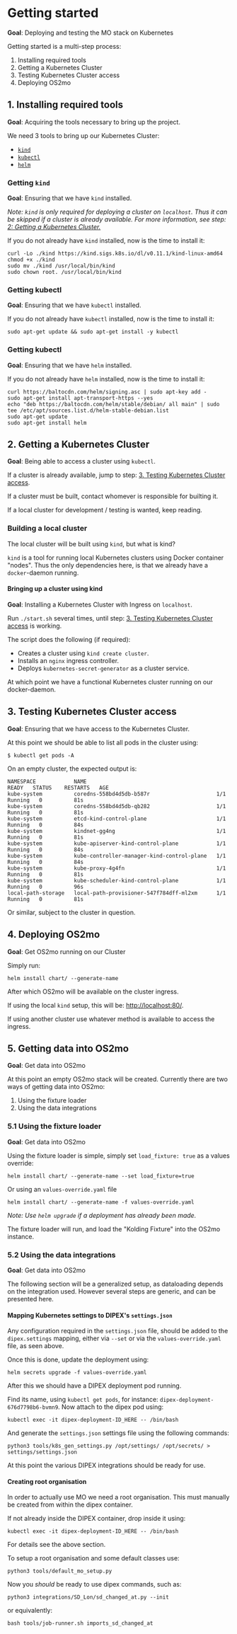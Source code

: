 <!--
SPDX-FileCopyrightText: Magenta ApS

SPDX-License-Identifier: MPL-2.0
-->

# Getting started
**Goal**: Deploying and testing the MO stack on Kubernetes

Getting started is a multi-step process:

1. Installing required tools
2. Getting a Kubernetes Cluster
3. Testing Kubernetes Cluster access
4. Deploying OS2mo

## 1. Installing required tools
**Goal**: Acquiring the tools necessary to bring up the project.

We need 3 tools to bring up our Kubernetes Cluster:

* <a href="https://kind.sigs.k8s.io/">`kind`</a>
* <a href="https://kubernetes.io/docs/tasks/tools/">`kubectl`</a>
* <a href="https://helm.sh/">`helm`</a> 

### Getting `kind`
**Goal**: Ensuring that we have `kind` installed.

*Note: `kind` is only required for deploying a cluster on `localhost`.
       Thus it can be skipped if a cluster is already available.
       For more information, see step:
       [2: Getting a Kubernetes Cluster.](#2-getting-a-kubernetes-cluster)*

If you do not already have `kind` installed, now is the time to install it:
```shell
curl -Lo ./kind https://kind.sigs.k8s.io/dl/v0.11.1/kind-linux-amd64
chmod +x ./kind
sudo mv ./kind /usr/local/bin/kind
sudo chown root. /usr/local/bin/kind
```

### Getting kubectl
**Goal**: Ensuring that we have `kubectl` installed.

If you do not already have `kubectl` installed, now is the time to install it:
```shell
sudo apt-get update && sudo apt-get install -y kubectl
```

### Getting kubectl
**Goal**: Ensuring that we have `helm` installed.

If you do not already have `helm` installed, now is the time to install it:
```shell
curl https://baltocdn.com/helm/signing.asc | sudo apt-key add -
sudo apt-get install apt-transport-https --yes
echo "deb https://baltocdn.com/helm/stable/debian/ all main" | sudo tee /etc/apt/sources.list.d/helm-stable-debian.list
sudo apt-get update
sudo apt-get install helm
```

## 2. Getting a Kubernetes Cluster
**Goal**: Being able to access a cluster using `kubectl`.

If a cluster is already available, jump to step:
[3. Testing Kubernetes Cluster access](#3-testing-kubernetes-cluster-access).

If a cluster must be built, contact whomever is responsible for builting it.

If a local cluster for development / testing is wanted, keep reading.

### Building a local cluster

The local cluster will be built using `kind`, but what is kind?

`kind` is a tool for running local Kubernetes clusters using Docker container "nodes".
Thus the only dependencies here, is that we already have a `docker`-daemon running.

#### Bringing up a cluster using kind
**Goal**: Installing a Kubernetes Cluster with Ingress on `localhost`.

Run `./start.sh` several times, until step:
[3. Testing Kubernetes Cluster access](#3-testing-kubernetes-cluster-access) is working.

The script does the following (if required):

* Creates a cluster using `kind create cluster`.
* Installs an `nginx` ingress controller.
* Deploys `kubernetes-secret-generator` as a cluster service.

At which point we have a functional Kubernetes cluster running on our docker-daemon.

## 3. Testing Kubernetes Cluster access
**Goal**: Ensuring that we have access to the Kubernetes Cluster.

At this point we should be able to list all pods in the cluster using:
```shell
$ kubectl get pods -A
```
On an empty cluster, the expected output is:
```
NAMESPACE            NAME                                         READY   STATUS    RESTARTS   AGE
kube-system          coredns-558bd4d5db-b587r                     1/1     Running   0          81s
kube-system          coredns-558bd4d5db-qb282                     1/1     Running   0          81s
kube-system          etcd-kind-control-plane                      1/1     Running   0          84s
kube-system          kindnet-gg4ng                                1/1     Running   0          81s
kube-system          kube-apiserver-kind-control-plane            1/1     Running   0          84s
kube-system          kube-controller-manager-kind-control-plane   1/1     Running   0          84s
kube-system          kube-proxy-4g4fn                             1/1     Running   0          81s
kube-system          kube-scheduler-kind-control-plane            1/1     Running   0          96s
local-path-storage   local-path-provisioner-547f784dff-ml2xm      1/1     Running   0          81s
```
Or similar, subject to the cluster in question.

## 4. Deploying OS2mo
**Goal**: Get OS2mo running on our Cluster

Simply run:
```shell
helm install chart/ --generate-name
```
After which OS2mo will be available on the cluster ingress.

If using the local `kind` setup, this will be:
<a href="http://localhost:80/">http://localhost:80/</a>.

If using another cluster use whatever method is available to access the ingress.

## 5. Getting data into OS2mo
**Goal**: Get data into OS2mo

At this point an empty OS2mo stack will be created.
Currently there are two ways of getting data into OS2mo:

1. Using the fixture loader
2. Using the data integrations

### 5.1 Using the fixture loader
**Goal**: Get data into OS2mo

Using the fixture loader is simple, simply set `load_fixture: true` as a values override:
```shell
helm install chart/ --generate-name --set load_fixture=true
```
Or using an `values-override.yaml` file
```shell
helm install chart/ --generate-name -f values-override.yaml
```
*Note: Use `helm upgrade` if a deployment has already been made.*

The fixture loader will run, and load the "Kolding Fixture" into the OS2mo instance.

### 5.2 Using the data integrations
**Goal**: Get data into OS2mo

The following section will be a generalized setup, as dataloading depends on the integration used.
However several steps are generic, and can be presented here.

#### Mapping Kubernetes settings to DIPEX's `settings.json`

Any configuration required in the `settings.json` file, should be added to the `dipex.settings`
mapping, either via `--set` or via the `values-override.yaml` file, as seen above.

Once this is done, update the deployment using:
```shell
helm secrets upgrade -f values-override.yaml
```
After this we should have a DIPEX deployment pod running.

Find its name, using `kubectl get pods`, for instance: `dipex-deployment-676d7798b6-bvmn9`.
Now attach to the dipex pod using:
```shell
kubectl exec -it dipex-deployment-ID_HERE -- /bin/bash
```
And generate the `settings.json` settings file using the following commands:
```shell
python3 tools/k8s_gen_settings.py /opt/settings/ /opt/secrets/ > settings/settings.json
```
At this point the various DIPEX integrations should be ready for use.

#### Creating root organisation

In order to actually use MO we need a root organisation.
This must manually be created from within the dipex container.

If not already inside the DIPEX container, drop inside it using:
```shell
kubectl exec -it dipex-deployment-ID_HERE -- /bin/bash
```
For details see the above section.

To setup a root organisation and some default classes use:
```shell
python3 tools/default_mo_setup.py
```

Now you *should* be ready to use dipex commands, such as:
```shell
python3 integrations/SD_Lon/sd_changed_at.py --init
```
or equivalently:
```shell
bash tools/job-runner.sh imports_sd_changed_at
```
